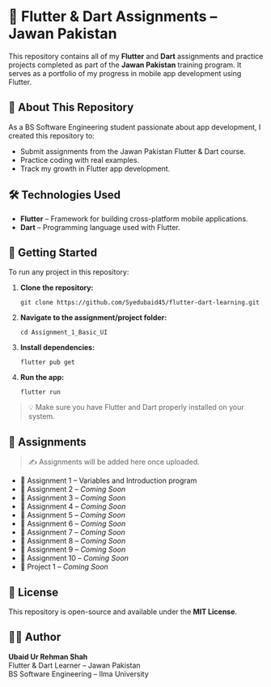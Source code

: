 
# 📱 Flutter & Dart Assignments – Jawan Pakistan

This repository contains all of my **Flutter** and **Dart** assignments and practice projects completed as part of the **Jawan Pakistan** training program. It serves as a portfolio of my progress in mobile app development using Flutter.

## 📌 About This Repository

As a BS Software Engineering student passionate about app development, I created this repository to:

- Submit assignments from the Jawan Pakistan Flutter & Dart course.
- Practice coding with real examples.
- Track my growth in Flutter app development.

## 🛠️ Technologies Used

- **Flutter** – Framework for building cross-platform mobile applications.
- **Dart** – Programming language used with Flutter.

## 🚀 Getting Started

To run any project in this repository:

1. **Clone the repository:**
   ```
   git clone https://github.com/Syedubaid45/flutter-dart-learning.git
   ```
2. **Navigate to the assignment/project folder:**
   ```
   cd Assignment_1_Basic_UI
   ```
3. **Install dependencies:**
   ```
   flutter pub get
   ```
4. **Run the app:**
   ```
   flutter run
   ```

> 💡 Make sure you have Flutter and Dart properly installed on your system.

## 📂 Assignments

> ✍️ Assignments will be added here once uploaded.

- 📁 Assignment 1 – Variables and Introduction program  
- 📁 Assignment 2 – *Coming Soon*
- 📁 Assignment 3 – *Coming Soon*
- 📁 Assignment 4 – *Coming Soon*
- 📁 Assignment 5 – *Coming Soon*
- 📁 Assignment 6 – *Coming Soon*
- 📁 Assignment 7 – *Coming Soon*
- 📁 Assignment 8 – *Coming Soon*
- 📁 Assignment 9 – *Coming Soon*
- 📁 Assignment 10 – *Coming Soon*     
- 📁 Project 1 – *Coming Soon*  

## 📄 License

This repository is open-source and available under the **MIT License**.

## 🙋‍♂️ Author

**Ubaid Ur Rehman Shah**  
Flutter & Dart Learner – Jawan Pakistan  
BS Software Engineering – Ilma University


